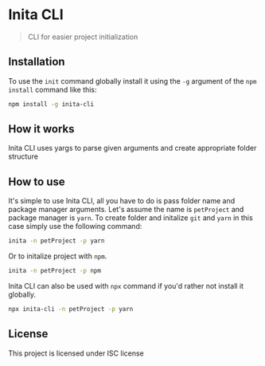 # Inita CLI

> CLI for easier project initialization

## Installation

To use the `init` command globally install it using the `-g` argument of the `npm install` command like this:

``` bash
npm install -g inita-cli
```

## How it works

Inita CLI uses yargs to parse given arguments and create appropriate folder structure

## How to use

It's simple to use Inita CLI, all you have to do is pass folder name and package manager arguments. Let's assume the name is `petProject` and package manager is `yarn`. To create folder and initalize `git` and `yarn` in this case simply use the following command:

``` bash
inita -n petProject -p yarn
```

Or to initalize project with `npm`.

``` bash
inita -n petProject -p npm
```

Inita CLI can also be used with `npx` command if you'd rather not install it globally.

``` bash
npx inita-cli -n petProject -p yarn
```

## License

This project is licensed under ISC license